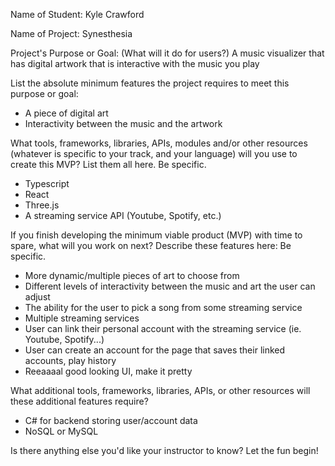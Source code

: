 Name of Student:
Kyle Crawford

Name of Project:
Synesthesia

Project's Purpose or Goal: (What will it do for users?)
A music visualizer that has digital artwork that is interactive with the music you play

List the absolute minimum features the project requires to meet this purpose or goal:
* A piece of digital art
* Interactivity between the music and the artwork

What tools, frameworks, libraries, APIs, modules and/or other resources (whatever is specific to your track, and your language) will you use to create this MVP? List them all here. Be specific.
* Typescript
* React
* Three.js
* A streaming service API (Youtube, Spotify, etc.)

If you finish developing the minimum viable product (MVP) with time to spare, what will you work on next? Describe these features here: Be specific.
* More dynamic/multiple pieces of art to choose from
* Different levels of interactivity between the music and art the user can adjust
* The ability for the user to pick a song from some streaming service
* Multiple streaming services
* User can link their personal account with the streaming service (ie. Youtube, Spotify...)
* User can create an account for the page that saves their linked accounts, play history
* Reeaaaal good looking UI, make it pretty

What additional tools, frameworks, libraries, APIs, or other resources will these additional features require?
* C# for backend storing user/account data
* NoSQL or MySQL

Is there anything else you'd like your instructor to know?
Let the fun begin!